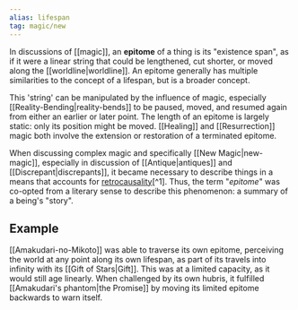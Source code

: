 ```yaml
---
alias: lifespan
tag: magic/new
---
```

In discussions of [[magic]], an **epitome** of a thing is its "existence span", as if it were a linear string that could be lengthened, cut shorter, or moved along the [[worldline|worldline]]. An epitome generally has multiple similarities to the concept of a lifespan, but is a broader concept.

This 'string' can be manipulated by the influence of magic, especially [[Reality-Bending|reality-bends]] to be paused, moved, and resumed again from either an earlier or later point. The length of an epitome is largely static: only its position might be moved. [[Healing]] and [[Resurrection]] magic both involve the extension or restoration of a terminated epitome.

When discussing complex magic and specifically [[New Magic|new-magic]], especially in discussion of [[Antique|antiques]] and [[Discrepant|discrepants]], it became necessary to describe things in a means that accounts for [retrocausality](https://en.wikipedia.org/wiki/Retrocausality_)[^1]. Thus, the term "*epitome*" was co-opted from a literary sense to describe this phenomenon: a summary of a being's "story".

## Example
[[Amakudari-no-Mikoto]] was able to traverse its own epitome, perceiving the world at any point along its own lifespan, as part of its travels into infinity with its [[Gift of Stars|Gift]]. This was at a limited capacity, as it would still age linearly. When challenged by its own hubris, it fulfilled [[Amakudari's phantom|the Promise]] by moving its limited epitome backwards to warn itself.

[^1]: This is not as they are viewed from external observation, but rather as they are seen from their *own* perspective — or vice versa, seeing an entity from a perspective external to it, as opposed to its own.